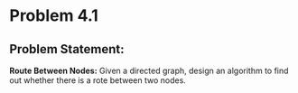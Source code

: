 # Problem 4.1 

## Problem Statement:
**Route Between Nodes:** Given a directed graph, design an algorithm to find out whether there is a rote between two nodes.
